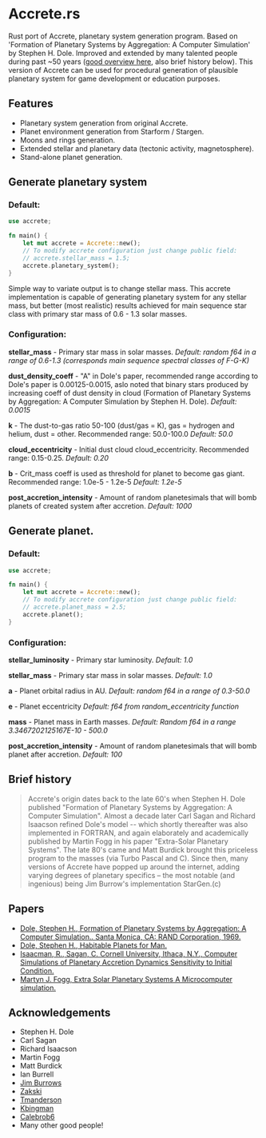 Accrete.rs
========================
Rust port of Accrete, planetary system generation program. Based on 'Formation of Planetary Systems by Aggregation: A Computer Simulation' by Stephen H. Dole. Improved and extended by many talented people during past ~50 years ([good overview here](https://github.com/zakski/accrete-starform-stargen), also brief history below).
This version of Accrete can be used for procedural generation of plausible planetary system for game development or education purposes.

## Features
- Planetary system generation from original Accrete.
- Planet environment generation from Starform / Stargen.
- Moons and rings generation.
- Extended stellar and planetary data (tectonic activity, magnetosphere).
- Stand-alone planet generation.

## Generate planetary system

### Default:
```rust
use accrete;

fn main() {
    let mut accrete = Accrete::new();
    // To modify accrete configuration just change public field:
    // accrete.stellar_mass = 1.5;
    accrete.planetary_system();
}
```

Simple way to variate output is to change stellar mass. This accrete implementation is capable of generating planetary system for any stellar mass, but better (most realistic) results achieved for main sequence star class with primary star mass of 0.6 - 1.3 solar masses.

### Configuration:

**stellar_mass** - Primary star mass in solar masses.
*Default: random f64 in a range of 0.6-1.3 (corresponds main sequence spectral classes of F-G-K)*

**dust_density_coeff** - "A" in Dole's paper, recommended range according to Dole's paper is 0.00125-0.0015, aslo noted that binary stars produced by increasing coeff of dust density in cloud (Formation of Planetary Systems by Aggregation: A Computer Simulation by Stephen H. Dole).
*Default: 0.0015*

**k** - The dust-to-gas ratio 50-100 (dust/gas = K), gas = hydrogen and helium, dust = other. Recommended range: 50.0-100.0
*Default: 50.0*

**cloud_eccentricity** - Initial dust cloud cloud_eccentricity. Recommended range: 0.15-0.25.
*Default: 0.20*

**b** - Crit_mass coeff is used as threshold for planet to become gas giant. Recommended range: 1.0e-5 - 1.2e-5
*Default: 1.2e-5*

**post_accretion_intensity** - Amount of random planetesimals that will bomb planets of created system after accretion.
*Default: 1000*

## Generate planet.

### Default:
```rust
use accrete;

fn main() {
    let mut accrete = Accrete::new();
    // To modify accrete configuration just change public field:
    // accrete.planet_mass = 2.5;
    accrete.planet();
}
```

### Configuration:
**stellar_luminosity** - Primary star luminosity.
*Default: 1.0*

**stellar_mass** - Primary star mass in solar masses.
*Default: 1.0*

**a** - Planet orbital radius in AU.
*Default: random f64 in a range of 0.3-50.0*

**e** - Planet eccentricity
*Default: f64 from random_eccentricity function*

**mass** - Planet mass in Earth masses.
*Default: Random f64 in a range 3.3467202125167E-10 - 500.0*

**post_accretion_intensity** - Amount of random planetesimals that will bomb planet after accretion.
*Default: 100*

## Brief history
>Accrete's origin dates back to the late 60's when Stephen H. Dole published "Formation of Planetary Systems by Aggregation: A Computer Simulation". 
>Almost a decade later Carl Sagan and Richard Isaacson refined Dole's model -- which shortly thereafter was also implemented in FORTRAN, and again elaborately and academically published by Martin Fogg in his paper "Extra-Solar Planetary Systems".
>The late 80's came and Matt Burdick brought this priceless program to the masses (via Turbo Pascal and C). Since then, many versions of Accrete have popped up around the internet, adding varying degrees of planetary specifics – the most notable (and ingenious) being Jim Burrow's implementation StarGen.(c)

## Papers
- [Dole, Stephen H., Formation of Planetary Systems by Aggregation: A Computer Simulation.. Santa Monica, CA: RAND Corporation, 1969.](https://www.rand.org/pubs/papers/P4226.html)
- [Dole, Stephen H., Habitable Planets for Man.](https://www.rand.org/content/dam/rand/pubs/commercial_books/2007/RAND_CB179-1.pdf)
- [Isaacman, R., Sagan, C. Cornell University, Ithaca, N.Y., Computer Simulations of Planetary Accretion Dynamics Sensitivity to Initial Condition.](https://ui.adsabs.harvard.edu/abs/1977Icar...31..510I/abstract)
- [Martyn J. Fogg, Extra Solar Planetary Systems A Microcomputer simulation.](https://www.academia.edu/4173808/Extra_Solar_Planetary_Systems_A_Microcomputer_Simulation)

## Acknowledgements
- Stephen H. Dole
- Carl Sagan
- Richard Isaacson
- Martin Fogg
- Matt Burdick
- Ian Burrell
- [Jim Burrows](http://www.eldacur.com/~brons/NerdCorner/StarGen/StarGen.html)
- [Zakski](https://github.com/zakski/accrete-starform-stargen)
- [Tmanderson](https://github.com/tmanderson/Accrete.js)
- [Kbingman](https://github.com/kbingman/accretejs)
- [Calebrob6](https://github.com/calebrob6/accrete)
- Many other good people!
